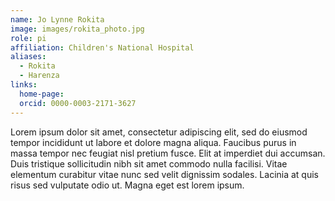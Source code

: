 ```yaml
---
name: Jo Lynne Rokita
image: images/rokita_photo.jpg
role: pi
affiliation: Children's National Hospital
aliases:
  - Rokita
  - Harenza
links:
  home-page: 
  orcid: 0000-0003-2171-3627
---
```


Lorem ipsum dolor sit amet, consectetur adipiscing elit, sed do eiusmod tempor incididunt ut labore et dolore magna aliqua.
Faucibus purus in massa tempor nec feugiat nisl pretium fusce.
Elit at imperdiet dui accumsan.
Duis tristique sollicitudin nibh sit amet commodo nulla facilisi.
Vitae elementum curabitur vitae nunc sed velit dignissim sodales.
Lacinia at quis risus sed vulputate odio ut.
Magna eget est lorem ipsum.
